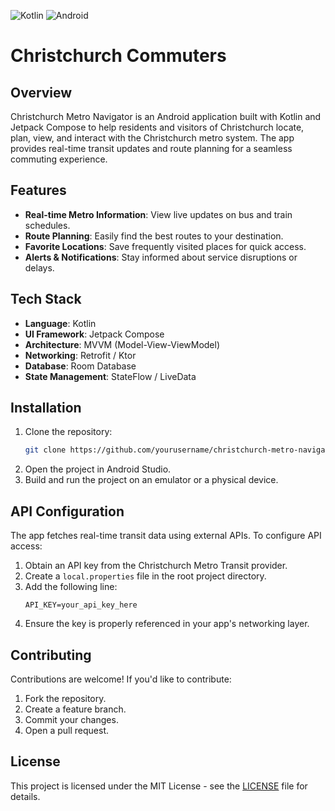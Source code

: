 ![Kotlin](https://img.shields.io/badge/kotlin-%237F52FF.svg?style=for-the-badge&logo=kotlin&logoColor=white)
![Android](https://img.shields.io/badge/Android-3DDC84?style=for-the-badge&logo=android&logoColor=white)

# Christchurch Commuters

## Overview
Christchurch Metro Navigator is an Android application built with Kotlin and Jetpack Compose to help residents and visitors of Christchurch locate, plan, view, and interact with the Christchurch metro system. The app provides real-time transit updates and route planning for a seamless commuting experience.

## Features
- **Real-time Metro Information**: View live updates on bus and train schedules.
- **Route Planning**: Easily find the best routes to your destination.
- **Favorite Locations**: Save frequently visited places for quick access.
- **Alerts & Notifications**: Stay informed about service disruptions or delays.

## Tech Stack
- **Language**: Kotlin
- **UI Framework**: Jetpack Compose
- **Architecture**: MVVM (Model-View-ViewModel)
- **Networking**: Retrofit / Ktor
- **Database**: Room Database
- **State Management**: StateFlow / LiveData

## Installation
1. Clone the repository:
   ```sh
   git clone https://github.com/yourusername/christchurch-metro-navigator.git
   ```
2. Open the project in Android Studio.
3. Build and run the project on an emulator or a physical device.

## API Configuration
The app fetches real-time transit data using external APIs. To configure API access:
1. Obtain an API key from the Christchurch Metro Transit provider.
2. Create a `local.properties` file in the root project directory.
3. Add the following line:
   ```
   API_KEY=your_api_key_here
   ```
4. Ensure the key is properly referenced in your app's networking layer.

## Contributing
Contributions are welcome! If you'd like to contribute:
1. Fork the repository.
2. Create a feature branch.
3. Commit your changes.
4. Open a pull request.

## License
This project is licensed under the MIT License - see the [LICENSE](LICENSE) file for details.



